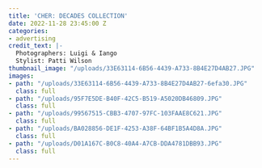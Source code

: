 ```yaml
---
title: 'CHER: DECADES COLLECTION'
date: 2022-11-28 23:45:00 Z
categories:
- advertising
credit_text: |-
  Photographers: Luigi & Iango
  Stylist: Patti Wilson
thumbnail_image: "/uploads/33E63114-6B56-4439-A733-8B4E27D4AB27.JPG"
images:
- path: "/uploads/33E63114-6B56-4439-A733-8B4E27D4AB27-6efa30.JPG"
  class: full
- path: "/uploads/95F7E5DE-B40F-42C5-B519-A5020DB46809.JPG"
  class: full
- path: "/uploads/99567515-CBB3-4707-97FC-103FAAE8C621.JPG"
  class: full
- path: "/uploads/BA028856-DE1F-4253-A38F-64BF1B5A4D8A.JPG"
  class: full
- path: "/uploads/D01A167C-B0C8-40A4-A7CB-DDA4781DBB93.JPG"
  class: full
---
```


